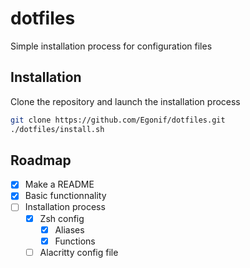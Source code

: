 # dotfiles

Simple installation process for configuration files

## Installation
Clone the repository and launch the installation process
```sh
git clone https://github.com/Egonif/dotfiles.git
./dotfiles/install.sh
```

## Roadmap
- [x] Make a README
- [x] Basic functionnality
- [ ] Installation process
    - [x] Zsh config
        - [x] Aliases
        - [x] Functions
    - [ ] Alacritty config file
